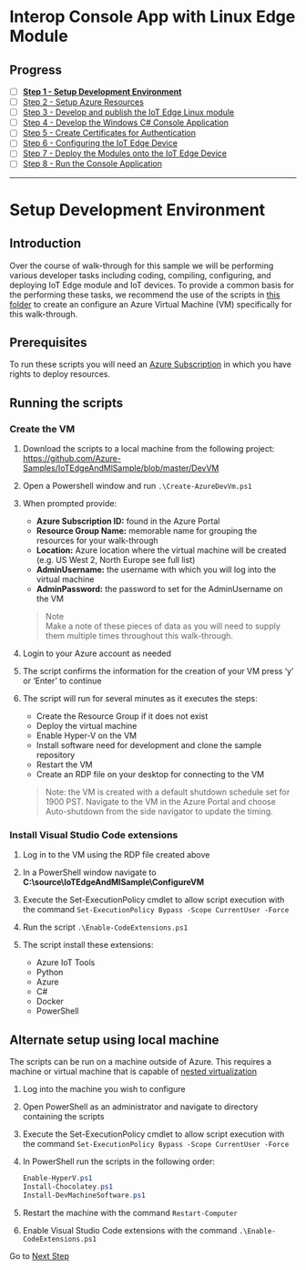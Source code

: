# Interop Console App with Linux Edge Module
## Progress

- [ ] [**Step 1 - Setup Development Environment**](./Setup%20Development%20Environment.MD)   
- [ ] [Step 2 - Setup Azure Resources](./Setup%20Azure%20Resources.MD)  
- [ ] [Step 3 - Develop and publish the IoT Edge Linux module](./Develop%20and%20publish%20the%20IoT%20edge%20Linux%20module.MD)  
- [ ] [Step 4 - Develop the Windows C# Console Application](./Develop%20the%20Windows%20C%23%20Console%20Application.MD)  
- [ ] [Step 5 - Create Certificates for Authentication](./Create%20Certificates%20for%20Authentication.MD)  
- [ ] [Step 6 - Configuring the IoT Edge Device](./Configuring%20the%20IoT%20Edge%20Device.MD)  
- [ ] [Step 7 - Deploy the Modules onto the IoT Edge Device](./Deploy%20the%20Modules%20onto%20the%20IoT%20Edge%20Device.MD)  
- [ ] [Step 8 - Run the Console Application](./Run%20the%20Console%20Application.MD)  
---
# Setup Development Environment   

## Introduction

Over the course of walk-through for this sample we will be performing various developer tasks including coding, compiling, configuring, and deploying IoT Edge module and IoT devices. To provide a common basis for the performing these tasks, we recommend the use of the scripts in [this folder](https://github.com/Azure-Samples/IoTEdgeAndMlSample/blob/master/DevVM) to create an configure an Azure Virtual Machine (VM) specifically for this walk-through.

## Prerequisites

To run these scripts you will need an [Azure Subscription](https://azure.microsoft.com/en-us/free/) in which you have rights to deploy resources.

## Running the scripts

### Create the VM

1. Download the scripts to a local machine from the following project:   
https://github.com/Azure-Samples/IoTEdgeAndMlSample/blob/master/DevVM

1. Open a Powershell window and run `.\Create-AzureDevVm.ps1`

1. When prompted provide:
    - **Azure Subscription ID:** found in the Azure Portal 
    - **Resource Group Name:** memorable name for grouping the resources for your walk-through
    - **Location:** Azure location where the virtual machine will be created (e.g. US West 2, North Europe see full list) 
    - **AdminUsername:** the username with which you will log into the virtual machine
    - **AdminPassword:** the password to set for the AdminUsername on the VM
      
    > Note  
    > Make a note of these pieces of data as you will need to supply them multiple times throughout this walk-through.

1. Login to your Azure account as needed

1. The script confirms the information for the creation of your VM press ‘y’ or ‘Enter’ to continue

1. The script will run for several minutes as it executes the steps:
    - Create the Resource Group if it does not exist
    - Deploy the virtual machine
    - Enable Hyper-V on the VM
    - Install software need for development and clone the sample repository
    - Restart the VM
    - Create an RDP file on your desktop for connecting to the VM 

    > Note: the VM is created with a default shutdown schedule set for 1900 PST. Navigate to the VM in the Azure Portal and choose Auto-shutdown from the side navigator to update the timing.

### Install Visual Studio Code extensions

1. Log in to the VM using the RDP file created above

1. In a PowerShell window navigate to **C:\source\IoTEdgeAndMlSample\ConfigureVM**

1. Execute the Set-ExecutionPolicy cmdlet to allow script execution with the command `Set-ExecutionPolicy Bypass -Scope CurrentUser -Force`

1. Run the script `.\Enable-CodeExtensions.ps1`

1. The script install these extensions:
    - Azure IoT Tools
    - Python
    - Azure
    - C#
    - Docker
    - PowerShell

## Alternate setup using local machine

The scripts can be run on a machine outside of Azure.  This requires a machine or virtual machine that is capable of [nested virtualization](https://docs.microsoft.com/en-us/virtualization/hyper-v-on-windows/user-guide/nested-virtualization)

1. Log into the machine you wish to configure

1. Open PowerShell as an administrator and navigate to directory containing the scripts

1. Execute the Set-ExecutionPolicy cmdlet to allow script execution with the command `Set-ExecutionPolicy Bypass -Scope CurrentUser -Force`

1. In PowerShell run the scripts in the following order:

     ```powershell
    Enable-HyperV.ps1
    Install-Chocolatey.ps1
    Install-DevMachineSoftware.ps1
    ```

1. Restart the machine with the command `Restart-Computer`

1. Enable Visual Studio Code extensions with the command `.\Enable-CodeExtensions.ps1`

Go to [Next Step](./Setup%20Azure%20Resources.MD)  